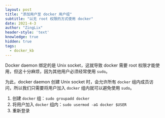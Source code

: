 ```yaml
---
layout: post
title: "添加用户至 docker 用户组"
subtitle: "以无 root 权限的方式使用 docker"
date: 2021-4-3
author: "ZingLix"
header-style: 'text'
knowledge: true
hidden: true
tags:
  - docker_kb
---
```


Docker daemon 绑定的是 Unix socket，这就导致 docker 需要 root 权限才能使用，但这十分麻烦，因为其他用户必须经常使用 `sudo`。

为此，docker daemon 创建 Unix socket 时，会允许所有 `docker` 组内成员访问，所以我们只需要将用户加入 `docker` 组内就可以避免使用 `sudo`。

1. 创建 `docker` 组：`sudo groupadd docker`
2. 将用户加入 `docker` 组内：`sudo usermod -aG docker $USER`
3. 重新登录